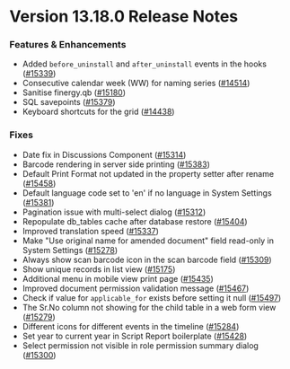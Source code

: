 # Version 13.18.0 Release Notes

### Features & Enhancements

- Added `before_uninstall` and `after_uninstall` events in the hooks ([#15339](https://github.com/finergyrs/finergy/pull/15339))
- Consecutive calendar week (WW) for naming series ([#14514](https://github.com/finergyrs/finergy/pull/14514))
- Sanitise finergy.qb ([#15180](https://github.com/finergyrs/finergy/pull/15180))
- SQL savepoints ([#15379](https://github.com/finergyrs/finergy/pull/15379))
- Keyboard shortcuts for the grid ([#14438](https://github.com/finergyrs/finergy/pull/14438))

### Fixes

- Date fix in Discussions Component ([#15314](https://github.com/finergyrs/finergy/pull/15314))
- Barcode rendering in server side printing ([#15383](https://github.com/finergyrs/finergy/pull/15383))
- Default Print Format not updated in the property setter after rename ([#15458](https://github.com/finergyrs/finergy/pull/15458))
- Default language code set to 'en' if no language in System Settings ([#15381](https://github.com/finergyrs/finergy/pull/15381))
- Pagination issue with multi-select dialog ([#15312](https://github.com/finergyrs/finergy/pull/15312))
- Repopulate db_tables cache after database restore ([#15404](https://github.com/finergyrs/finergy/pull/15404))
- Improved translation speed ([#15337](https://github.com/finergyrs/finergy/pull/15337))
- Make "Use original name for amended document" field read-only in System Settings ([#15278](https://github.com/finergyrs/finergy/pull/15278))
- Always show scan barcode icon in the scan barcode field ([#15309](https://github.com/finergyrs/finergy/pull/15309))
- Show unique records in list view ([#15175](https://github.com/finergyrs/finergy/pull/15175))
- Additional menu in mobile view print page ([#15435](https://github.com/finergyrs/finergy/pull/15435))
- Improved document permission validation message ([#15467](https://github.com/finergyrs/finergy/pull/15467))
- Check if value for `applicable_for` exists before setting it null ([#15497](https://github.com/finergyrs/finergy/pull/15497))
- The Sr.No column not showing for the child table in a web form view ([#15279](https://github.com/finergyrs/finergy/pull/15279))
- Different icons for different events in the timeline ([#15284](https://github.com/finergyrs/finergy/pull/15284))
- Set year to current year in Script Report boilerplate ([#15428](https://github.com/finergyrs/finergy/pull/15428))
- Select permission not visible in role permission summary dialog ([#15300](https://github.com/finergyrs/finergy/pull/15300))